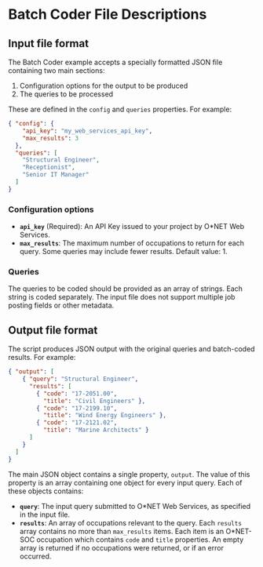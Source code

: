 # Batch Coder File Descriptions

## Input file format

The Batch Coder example accepts a specially formatted JSON file containing two main sections:

1. Configuration options for the output to be produced
2. The queries to be processed

These are defined in the `config` and `queries` properties. For example:

```json
{ "config": {
    "api_key": "my_web_services_api_key",
    "max_results": 3
  },
  "queries": [
    "Structural Engineer",
    "Receptionist",
    "Senior IT Manager"
  ]
}
```

### Configuration options

* **`api_key`** (Required): An API Key issued to your project by O\*NET Web Services.
* **`max_results`**: The maximum number of occupations to return for each query. Some queries may include fewer results. Default value: 1.

### Queries

The queries to be coded should be provided as an array of strings. Each string is coded separately. The input file does not support multiple job posting fields or other metadata.

## Output file format

The script produces JSON output with the original queries and batch-coded results. For example:

```json
{ "output": [
    { "query": "Structural Engineer",
      "results": [
        { "code": "17-2051.00",
          "title": "Civil Engineers" },
        { "code": "17-2199.10",
          "title": "Wind Energy Engineers" },
        { "code": "17-2121.02",
          "title": "Marine Architects" }
      ]
    }
  ]
}
```

The main JSON object contains a single property, `output`. The value of this property is an array containing one object for every input query. Each of these objects contains:

* **`query`**: The input query submitted to O*NET Web Services, as specified in the input file.
* **`results`**: An array of occupations relevant to the query. Each `results` array contains no more than `max_results` items. Each item is an O*NET-SOC occupation which contains `code` and `title` properties. An empty array is returned if no occupations were returned, or if an error occurred.
